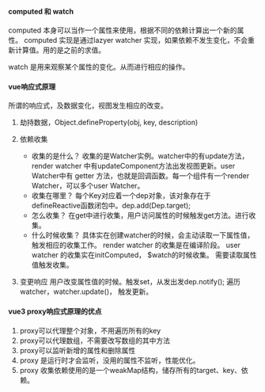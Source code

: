 #### computed 和 watch
computed 本身可以当作一个属性来使用，根据不同的依赖计算出一个新的属性。
computed 实现是通过lazyer watcher 实现，如果依赖不发生变化，不会重新计算值。用的是之前的求值。

watch 是用来观察某个属性的变化。从而进行相应的操作。

#### vue响应式原理
所谓的响应式，及数据变化，视图发生相应的改变。
1. 劫持数据，Object.defineProperty(obj, key, description)
2. 依赖收集
    * 收集的是什么？ 
    收集的是Watcher实例。watcher中的有update方法，render watcher 中有updateComponent方法出发视图更新。user Watcher中有 getter 方法，也就是回调函数。每一个组件有一个render Watcher，可以多个user Watcher。
    * 收集在哪里？
    每个Key对应着一个dep对象，该对象存在于defineReactive函数闭包中。dep.add(Dep.target);
    * 怎么收集？
    在get中进行收集，用户访问属性的时候触发get方法。进行收集。
    * 什么时候收集？
    具体实在创建watcher的时候，会主动读取一下属性值，触发相应的收集工作。
    render watcher 的收集是在编译阶段。
    user watcher 的收集实在initComputed， $watch的时候收集。 需要读取属性值触发收集。

3. 变更响应
    用户改变属性值的时候。触发set，从发出发dep.notify(); 
    遍历watcher，watcher.update()， 触发更新。


#### vue3 proxy响应式原理的优点
1. proxy可以代理整个对象，不用遍历所有的key
2. proxy可以代理数组，不需要改写数组的其中方法
3. proxy可以监听新增的属性和删除属性
4. proxy 是运行时才会监听，没用的属性不监听，性能优化。
5. proxy 收集依赖使用的是一个weakMap结构，储存所有的target、key、依赖。

